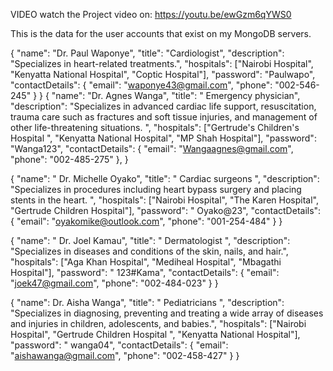 VIDEO
watch the Project video on: https://youtu.be/ewGzm6qYWS0

This is the data for the user accounts that exist on my MongoDB servers.

{
"name": "Dr. Paul Waponye",
"title": "Cardiologist",
"description": "Specializes in heart-related treatments.",
"hospitals": ["Nairobi Hospital", "Kenyatta National Hospital", "Coptic Hospital"],
"password": "Paulwapo",
"contactDetails": {
"email": "waponye43@gmail.com",
"phone": "002-546-245"
}
}
{
"name": "Dr. Agnes Wanga",
"title": " Emergency physician",
"description": "Specializes in advanced cardiac life support, resuscitation, trauma care such as fractures and soft tissue injuries, and management of other life-threatening situations. ",
"hospitals": ["Gertrude's Children's Hospital ", "Kenyatta National Hospital", "MP Shah Hospital"],
"password": "Wanga123",
"contactDetails": {
"email": "Wangaagnes@gmail.com",
"phone": "002-485-275"
},
}

{
"name": " Dr. Michelle Oyako",
"title": " Cardiac surgeons ",
"description": "Specializes in procedures including heart bypass surgery and placing stents in the heart. ",
"hospitals": ["Nairobi Hospital", "The Karen Hospital", "Gertrude Children Hospital"],
"password": " Oyako@23",
"contactDetails": {
"email": "oyakomike@outlook.com",
"phone": "001-254-484"
}
}

{
"name": " Dr. Joel Kamau",
"title": " Dermatologist ",
"description": "Specializes in diseases and conditions of the skin, nails, and hair.",
"hospitals": ["Aga Khan Hospital", "Mediheal Hospital", "Mbagathi Hospital"],
"password": " 123#Kama",
"contactDetails": {
"email": "joek47@gmail.com",
"phone": "002-484-023"
}
}

{
"name": Dr. Aisha Wanga",
"title": " Pediatricians ",
"description": "Specializes in diagnosing, preventing and treating a wide array of diseases and injuries in children, adolescents, and babies.",
"hospitals": ["Nairobi Hospital", "Gertrude Children Hospital ", "Kenyatta National Hospital"],
"password": " wanga04",
"contactDetails": {
"email": "aishawanga@gmail.com",
"phone": "002-458-427"
}
}
